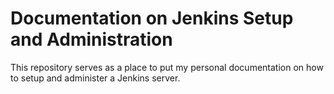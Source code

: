 # Documentation on Jenkins Setup and Administration

This repository serves as a place to put my personal documentation on how to
setup and administer a Jenkins server.
